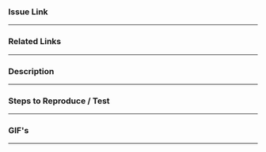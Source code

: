 ### Issue Link
---------------------------------------------------


### Related Links
---------------------------------------------------


### Description
---------------------------------------------------


### Steps to Reproduce / Test
---------------------------------------------------


### GIF's
---------------------------------------------------
